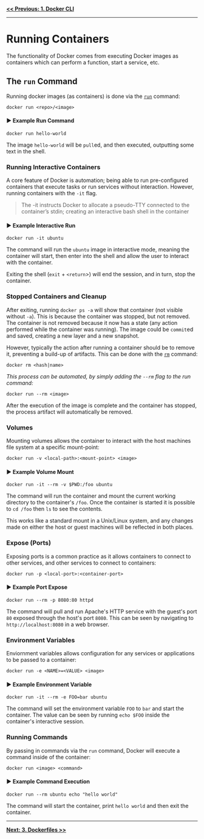 **[<< Previous: 1. Docker CLI](/1.Docker-CLI)**

---

# Running Containers

The functionality of Docker comes from executing Docker images as containers which can perform a function, start a service, etc.

## The `run` Command

Running docker images (as containers) is done via the [`run`](https://docs.docker.com/v1.11/engine/reference/commandline/run/) command:

```
docker run <repo>/<image>
```

#### :arrow_forward: Example Run Command

```
docker run hello-world
```

The image `hello-world` will be `pull`ed, and then executed, outputting some text in the shell.

### Running Interactive Containers

A core feature of Docker is automation; being able to run pre-configured containers that execute tasks or run services without interaction. However, running containers with the `-it` flag.

> The -it instructs Docker to allocate a pseudo-TTY connected to the container’s stdin; creating an interactive bash shell in the container

#### :arrow_forward: Example Interactive Run

```
docker run -it ubuntu
```

The command will run the `ubuntu` image in interactive mode, meaning the container will start, then enter into the shell and allow the user to interact with the container.

Exiting the shell (`exit` + `<return`>) will end the session, and in turn, stop the container.

### Stopped Containers and Cleanup

After exiting, running `docker ps -a` will show that container (not visible without `-a`). This is because the container was stopped, but not removed. The container is not removed because it now has a state (any action performed while the container was running). The image could be `commit`ed and saved, creating a new layer and a new snapshot.

However, typically the action after running a container should be to remove it, preventing a build-up of artifacts. This can be done with the [`rm`](https://docs.docker.com/v1.11/engine/reference/commandline/rm/) command:

```
docker rm <hash|name>
```

*This process can be automated, by simply adding the `--rm` flag to the run command:*

```
docker run --rm <image>
```

After the execution of the image is complete and the container has stopped, the process artifact will automatically be removed.

### Volumes

Mounting volumes allows the container to interact with the host machines file system at a specific mount-point:

```
docker run -v <local-path>:<mount-point> <image>
```

#### :arrow_forward: Example Volume Mount

```
docker run -it --rm -v $PWD:/foo ubuntu
```

The command will run the container and mount the current working directory to the container's `/foo`. Once the container is started it is possible to `cd /foo` then `ls` to see the contents.

This works like a standard mount in a Unix/Linux system, and any changes made on either the host or guest machines will be reflected in both places.

### Expose (Ports)

Exposing ports is a common practice as it allows containers to connect to other services, and other services to connect to containers:

```
docker run -p <local-port>:<container-port>
```

#### :arrow_forward: Example Port Expose

```
docker run --rm -p 8080:80 httpd
```

The command will pull and run Apache's HTTP service with the guest's port `80` exposed through the host's port `8080`. This can be seen by navigating to `http://localhost:8080` in a web browser.

### Environment Variables

Enviornment variables allows configuration for any services or applications to be passed to a container:

```
docker run -e <NAME>=<VALUE> <image>
```

#### :arrow_forward: Example Environment Variable

```
docker run -it --rm -e FOO=bar ubuntu
```

The command will set the environment variable `FOO` to `bar` and start the container. The value can be seen by running `echo $FOO` inside the container's interactive session.

### Running Commands

By passing in commands via the `run` command, Docker will execute a command inside of the container:

```
docker run <image> <command>
```

#### :arrow_forward: Example Command Execution

```
docker run --rm ubuntu echo "hello world"
```

The command will start the container, print `hello world` and then exit the container.

---

**[Next: 3. Dockerfiles >>](/3.Dockerfiles)**